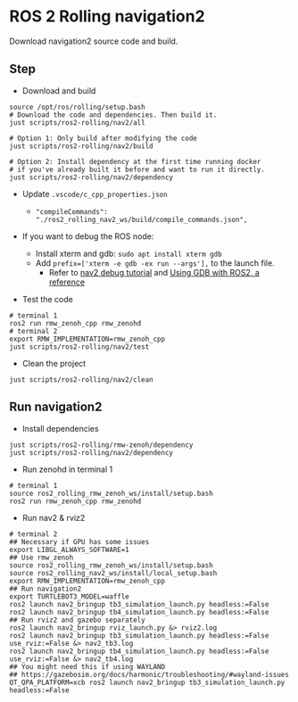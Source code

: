 # ROS 2 Rolling navigation2

Download navigation2 source code and build.

## Step

* Download and build

```shell
source /opt/ros/rolling/setup.bash
# Download the code and dependencies. Then build it.
just scripts/ros2-rolling/nav2/all

# Option 1: Only build after modifying the code
just scripts/ros2-rolling/nav2/build

# Option 2: Install dependency at the first time running docker
# if you've already built it before and want to run it directly.
just scripts/ros2-rolling/nav2/dependency
```

* Update `.vscode/c_cpp_properties.json`

  * `"compileCommands": "./ros2_rolling_nav2_ws/build/compile_commands.json",`

* If you want to debug the ROS node:
  * Install xterm and gdb: `sudo apt install xterm gdb`
  * Add `prefix=['xterm -e gdb -ex run --args'],` to the launch file.
    * Refer to [nav2 debug tutorial](https://docs.nav2.org/tutorials/docs/get_backtrace.html#from-nav2-bringup) and [Using GDB with ROS2, a reference](https://juraph.com/miscellaneous/ros2_and_gdb/)

* Test the code

```shell
# terminal 1
ros2 run rmw_zenoh_cpp rmw_zenohd
# terminal 2
export RMW_IMPLEMENTATION=rmw_zenoh_cpp
just scripts/ros2-rolling/nav2/test
```

* Clean the project

```shell
just scripts/ros2-rolling/nav2/clean
```

## Run navigation2

* Install dependencies

```shell
just scripts/ros2-rolling/rmw-zenoh/dependency
just scripts/ros2-rolling/nav2/dependency
```

* Run zenohd in terminal 1

```shell
# terminal 1
source ros2_rolling_rmw_zenoh_ws/install/setup.bash
ros2 run rmw_zenoh_cpp rmw_zenohd
```

* Run nav2 & rviz2

```shell
# terminal 2
## Necessary if GPU has some issues
export LIBGL_ALWAYS_SOFTWARE=1
## Use rmw_zenoh
source ros2_rolling_rmw_zenoh_ws/install/setup.bash
source ros2_rolling_nav2_ws/install/local_setup.bash
export RMW_IMPLEMENTATION=rmw_zenoh_cpp
## Run navigation2
export TURTLEBOT3_MODEL=waffle
ros2 launch nav2_bringup tb3_simulation_launch.py headless:=False
ros2 launch nav2_bringup tb4_simulation_launch.py headless:=False
## Run rviz2 and gazebo separately
ros2 launch nav2_bringup rviz_launch.py &> rviz2.log
ros2 launch nav2_bringup tb3_simulation_launch.py headless:=False use_rviz:=False &> nav2_tb3.log
ros2 launch nav2_bringup tb4_simulation_launch.py headless:=False use_rviz:=False &> nav2_tb4.log
## You might need this if using WAYLAND
## https://gazebosim.org/docs/harmonic/troubleshooting/#wayland-issues
QT_QPA_PLATFORM=xcb ros2 launch nav2_bringup tb3_simulation_launch.py headless:=False
```
